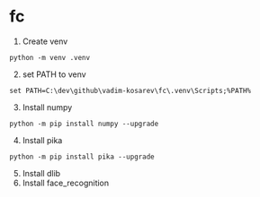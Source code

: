 # fc

1. Create venv
```
python -m venv .venv
```
2. set PATH to venv
```
set PATH=C:\dev\github\vadim-kosarev\fc\.venv\Scripts;%PATH%
```
3. Install numpy
```
python -m pip install numpy --upgrade
```
4. Install pika
```
python -m pip install pika --upgrade
```
5. Install dlib
6. Install face_recognition
